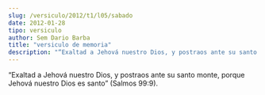 ```yaml
---
slug: /versiculo/2012/t1/l05/sabado
date: 2012-01-28
tipo: versiculo
author: Sem Dario Barba
title: "versiculo de memoria"
description: "“Exaltad a Jehová nuestro Dios, y postraos ante su santo monte, porque Jehová  nuestro Dios es santo” (Salmos 99:9)."
---
```


“Exaltad a Jehová nuestro Dios, y postraos ante su santo monte, porque Jehová nuestro Dios es santo” (Salmos 99:9).
